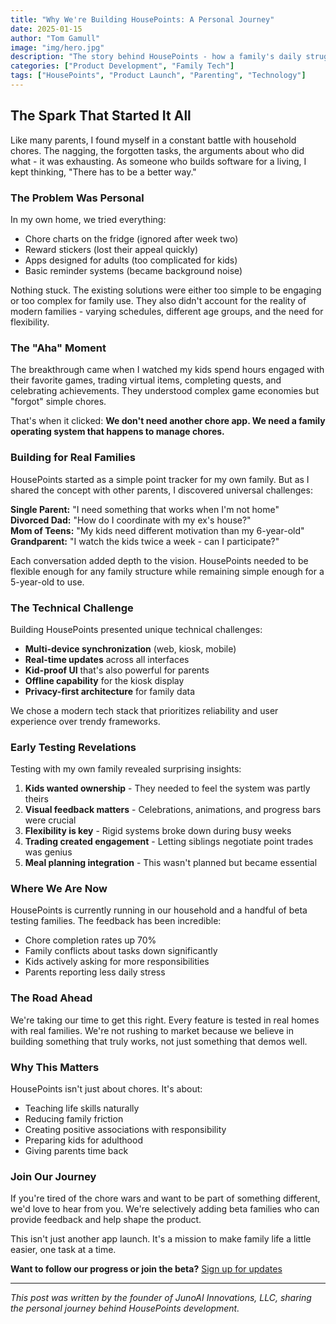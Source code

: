 ```yaml
---
title: "Why We're Building HousePoints: A Personal Journey"
date: 2025-01-15
author: "Tom Gamull"
image: "img/hero.jpg"
description: "The story behind HousePoints - how a family's daily struggles inspired a solution for everyone."
categories: ["Product Development", "Family Tech"]
tags: ["HousePoints", "Product Launch", "Parenting", "Technology"]
---
```


## The Spark That Started It All

Like many parents, I found myself in a constant battle with household chores. The nagging, the forgotten tasks, the arguments about who did what - it was exhausting. As someone who builds software for a living, I kept thinking, "There has to be a better way."

### The Problem Was Personal

In my own home, we tried everything:
- Chore charts on the fridge (ignored after week two)
- Reward stickers (lost their appeal quickly)
- Apps designed for adults (too complicated for kids)
- Basic reminder systems (became background noise)

Nothing stuck. The existing solutions were either too simple to be engaging or too complex for family use. They also didn't account for the reality of modern families - varying schedules, different age groups, and the need for flexibility.

### The "Aha" Moment

The breakthrough came when I watched my kids spend hours engaged with their favorite games, trading virtual items, completing quests, and celebrating achievements. They understood complex game economies but "forgot" simple chores.

That's when it clicked: **We don't need another chore app. We need a family operating system that happens to manage chores.**

### Building for Real Families

HousePoints started as a simple point tracker for my own family. But as I shared the concept with other parents, I discovered universal challenges:

**Single Parent:** "I need something that works when I'm not home"  
**Divorced Dad:** "How do I coordinate with my ex's house?"  
**Mom of Teens:** "My kids need different motivation than my 6-year-old"  
**Grandparent:** "I watch the kids twice a week - can I participate?"

Each conversation added depth to the vision. HousePoints needed to be flexible enough for any family structure while remaining simple enough for a 5-year-old to use.

### The Technical Challenge

Building HousePoints presented unique technical challenges:
- **Multi-device synchronization** (web, kiosk, mobile)
- **Real-time updates** across all interfaces
- **Kid-proof UI** that's also powerful for parents
- **Offline capability** for the kiosk display
- **Privacy-first architecture** for family data

We chose a modern tech stack that prioritizes reliability and user experience over trendy frameworks.

### Early Testing Revelations

Testing with my own family revealed surprising insights:

1. **Kids wanted ownership** - They needed to feel the system was partly theirs
2. **Visual feedback matters** - Celebrations, animations, and progress bars were crucial
3. **Flexibility is key** - Rigid systems broke down during busy weeks
4. **Trading created engagement** - Letting siblings negotiate point trades was genius
5. **Meal planning integration** - This wasn't planned but became essential

### Where We Are Now

HousePoints is currently running in our household and a handful of beta testing families. The feedback has been incredible:
- Chore completion rates up 70%
- Family conflicts about tasks down significantly  
- Kids actively asking for more responsibilities
- Parents reporting less daily stress

### The Road Ahead

We're taking our time to get this right. Every feature is tested in real homes with real families. We're not rushing to market because we believe in building something that truly works, not just something that demos well.

### Why This Matters

HousePoints isn't just about chores. It's about:
- Teaching life skills naturally
- Reducing family friction
- Creating positive associations with responsibility
- Preparing kids for adulthood
- Giving parents time back

### Join Our Journey

If you're tired of the chore wars and want to be part of something different, we'd love to hear from you. We're selectively adding beta families who can provide feedback and help shape the product.

This isn't just another app launch. It's a mission to make family life a little easier, one task at a time.

**Want to follow our progress or join the beta?** [Sign up for updates](/products/housepoints/)

---

*This post was written by the founder of JunoAI Innovations, LLC, sharing the personal journey behind HousePoints development.*